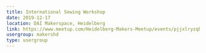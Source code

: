 ```yaml
---
title: International Sewing Workshop
date: 2019-12-17
location: DAI Makerspace, Heidelberg
link: https://www.meetup.com/Heidelberg-Makers-Meetup/events/pjjxlryzqbwb/
usergroup: makershd
type: usergroup
---
```

